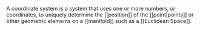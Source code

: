 A coordinate system is a system that uses one or more numbers, or coordinates, to uniquely determine the [[position]] of the [[point|points]] or other geometric elements on a [[manifold]] such as a [[Euclidean Space]].